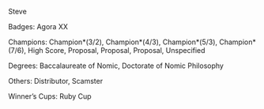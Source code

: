 Steve

Badges: Agora XX

Champions: Champion*(3/2), Champion*(4/3), Champion*(5/3), Champion*(7/6), High Score, Proposal, Proposal, Proposal, Unspecified

Degrees: Baccalaureate of Nomic, Doctorate of Nomic Philosophy

Others: Distributor, Scamster

Winner’s Cups: Ruby Cup


